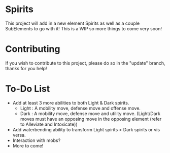 # Spirits
This project will add in a new element Spirits as well as a couple SubElements to go with it! This is a WIP so more things to come very soon!

# Contributing
If you wish to contribute to this project, please do so in the "update" branch, thanks for you help!

# To-Do List
- Add at least 3 more abilities to both Light & Dark spirits.
	- Light : A mobility move, defense move and offense move.
	- Dark : A mobility move, defense move and utility move.
	(Light/Dark moves must have an opposing move in the opposing element (refer to Alleviate and Intoxicate))
- Add waterbending ability to transform Light spirits > Dark spirits or vis versa.
- Interaction with mobs?
- More to come!
